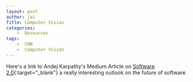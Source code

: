 ```yaml
---
layout: post
author: jai
Title: Computer Vision
categories: 
    -  Resources
tags:
    -  CNN
    -  Computer Vision
---
```


Here's a link to Andej Karpathy's Medium Article on [Software 2.0](https://karpathy.medium.com/software-2-0-a64152b37c35){:target="_blank"} a really interesting outlook on the future of software.
